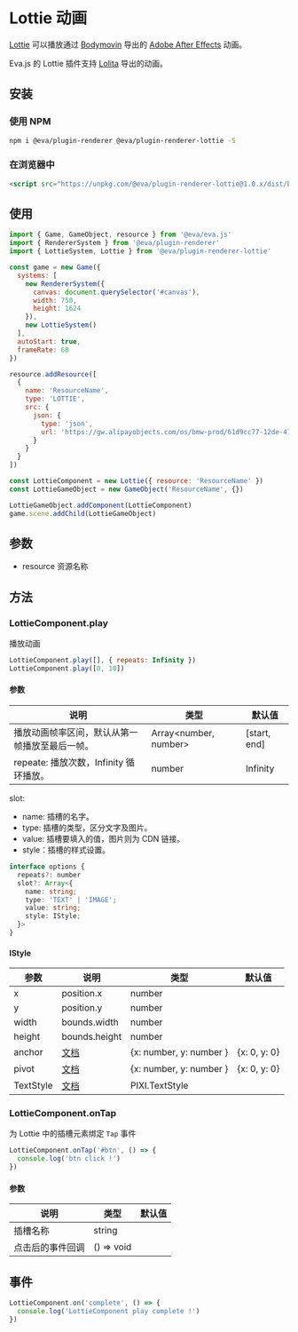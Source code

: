 # Lottie 动画

[Lottie](https://airbnb.design/lottie/) 可以播放通过 [Bodymovin](https://aescripts.com/bodymovin/) 导出的 [Adobe After Effects](https://www.adobe.com/products/aftereffects.html) 动画。

Eva.js 的 Lottie 插件支持 [Lolita](https://design.alipay.com/lolita) 导出的动画。

## 安装

### 使用 NPM
```bash
npm i @eva/plugin-renderer @eva/plugin-renderer-lottie -S
```

### 在浏览器中
```html
<script src="https://unpkg.com/@eva/plugin-renderer-lottie@1.0.x/dist/EVA.plugin.renderer.lottie.min.js"></script>
```

## 使用

```js
import { Game, GameObject, resource } from '@eva/eva.js'
import { RendererSystem } from '@eva/plugin-renderer'
import { LottieSystem, Lottie } from '@eva/plugin-renderer-lottie'

const game = new Game({
  systems: [
    new RendererSystem({
      canvas: document.querySelector('#canvas'),
      width: 750,
      height: 1624
    }),
    new LottieSystem()
  ],
  autoStart: true,
  frameRate: 60
})

resource.addResource([
  {
    name: 'ResourceName',
    type: 'LOTTIE',
    src: {
      json: {
        type: 'json',
        url: 'https://gw.alipayobjects.com/os/bmw-prod/61d9cc77-12de-47a7-b6e5-06c836ce7083.json'
      }
    }
  }
])

const LottieComponent = new Lottie({ resource: 'ResourceName' })
const LottieGameObject = new GameObject('ResourceName', {})

LottieGameObject.addComponent(LottieComponent)
game.scene.addChild(LottieGameObject)
```

## 参数

- resource 资源名称

## 方法

### LottieComponent.play

播放动画

```js
LottieComponent.play([], { repeats: Infinity })
LottieComponent.play([0, 10])
```

#### 参数

| **说明**                                       | **类型**              | **默认值**   |
| ---------------------------------------------- | --------------------- | ------------ |
| 播放动画帧率区间，默认从第一帧播放至最后一帧。 | Array<number, number> | [start, end] |
| repeate: 播放次数，Infinity 循环播放。         | number                | Infinity     |

slot:
- name: 插槽的名字。
- type: 插槽的类型，区分文字及图片。
- value: 插槽要填入的值，图片则为 CDN 链接。
- style：插槽的样式设置。

```typescript
interface options {
  repeats?: number
  slot?: Array<{
    name: string;
    type: 'TEXT' | 'IMAGE';
    value: string;
    style: IStyle;
  }>
}
```

#### IStyle

| **参数**  | **说明**                                                                    | **类型**                | **默认值**   |
| --------- | --------------------------------------------------------------------------- | ----------------------- | ------------ |
| x         | position.x                                                                  | number                  |              |
| y         | position.y                                                                  | number                  |              |
| width     | bounds.width                                                                | number                  |              |
| height    | bounds.height                                                               | number                  |              |
| anchor    | [文档](http://pixijs.download/release/docs/PIXI.AnimatedSprite.html#anchor) | {x: number, y: number } | {x: 0, y: 0} |
| pivot     | [文档](http://pixijs.download/release/docs/PIXI.AnimatedSprite.html#pivot)  | {x: number, y: number } | {x: 0, y: 0} |
| TextStyle | [文档](https://pixijs.io/examples-v4/#/text/text.js)                        | PIXI.TextStyle          |              |

### LottieComponent.onTap

为 Lottie 中的插槽元素绑定 `Tap` 事件

```js
LottieComponent.onTap('#btn', () => {
  console.log('btn click !')
})
```

#### 参数

| **说明**         | **类型**   | **默认值** |
| ---------------- | ---------- | ---------- |
| 插槽名称         | string     |            |
| 点击后的事件回调 | () => void |            |

## 事件

```js
LottieComponent.on('complete', () => {
  console.log('LottieComponent play complete !')
})
```

<br/>
<br/>
<br/>
<br/>
<br/>
